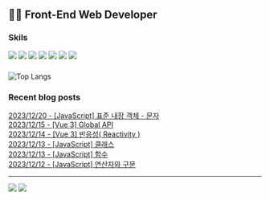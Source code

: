  ## 👩‍💻 Front-End Web Developer 
### Skils
<img src="https://img.shields.io/badge/HJTML5-E34F26?style=flat-square&logo=HTML5&logoColor=white"/> <img src="https://img.shields.io/badge/CSS3-1572B6?style=flat-square&logo=css3&logoColor=white"/> <img src="https://img.shields.io/badge/JavaScript-F7DF1E?style=flat-square&logo=javascript&logoColor=white"/> <img src="https://img.shields.io/badge/Vue.js-4FC08D?style=flat-square&logo=vuedotjs&logoColor=white"/> <img src="https://img.shields.io/badge/Chart.js-FF6384?style=flat-square&logo=Chart.js&logoColor=white"/> <img src="https://img.shields.io/badge/ECharts-AA344D?style=flat-square&logo=ECharts&logoColor=white"/> <img src="https://img.shields.io/badge/MySQL-4479A1?style=flat-square&logo=MySQL&logoColor=white"/> 

### 
![Top Langs](https://github-readme-stats.vercel.app/api/top-langs/?username=kimAeris&layout=compact&theme=buefy)

### Recent blog posts
[2023/12/20 - [JavaScript] 표준 내장 객체 - 문자](https://ohzlsss.tistory.com/72) <br>
[2023/12/15 - [Vue 3] Global API](https://ohzlsss.tistory.com/71) <br>
[2023/12/14 - [Vue 3] 반응성( Reactivity )](https://ohzlsss.tistory.com/70) <br>
[2023/12/13 - [JavaScript] 클래스](https://ohzlsss.tistory.com/69) <br>
[2023/12/13 - [JavaScript] 함수](https://ohzlsss.tistory.com/68) <br>
[2023/12/12 - [JavaScript] 연산자와 구문](https://ohzlsss.tistory.com/66) <br>
 
---
<a href="https://ohzlsss.tistory.com"><img src="https://img.shields.io/badge/Tech%20Blog-20C997?style=flat-square&logo=storyblok&logoColor=white"/></a> <a href="https://ohzlsss.tistory.com"><img src="https://img.shields.io/badge/-Portfolio-000000?style=flat-square&logo=Notion&logoColor=white"/></a>  
